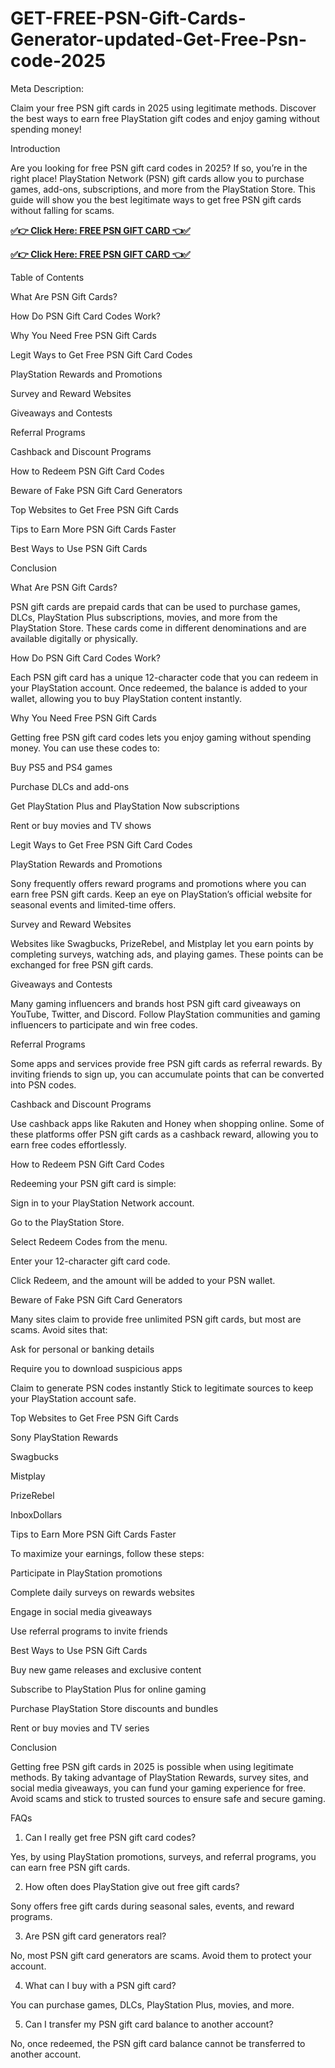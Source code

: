 # GET-FREE-PSN-Gift-Cards-Generator-updated-Get-Free-Psn-code-2025
Meta Description:

Claim your free PSN gift cards in 2025 using legitimate methods. Discover the best ways to earn free PlayStation gift codes and enjoy gaming without spending money!

Introduction

Are you looking for free PSN gift card codes in 2025? If so, you’re in the right place! PlayStation Network (PSN) gift cards allow you to purchase games, add-ons, subscriptions, and more from the PlayStation Store. This guide will show you the best legitimate ways to get free PSN gift cards without falling for scams.

**[✅👉 Click Here: FREE PSN GIFT CARD 👈✅](https://jahanhubspot.com/psn/)**

**[✅👉 Click Here: FREE PSN GIFT CARD 👈✅](https://jahanhubspot.com/psn/)**

Table of Contents

What Are PSN Gift Cards?

How Do PSN Gift Card Codes Work?

Why You Need Free PSN Gift Cards

Legit Ways to Get Free PSN Gift Card Codes

PlayStation Rewards and Promotions

Survey and Reward Websites

Giveaways and Contests

Referral Programs

Cashback and Discount Programs

How to Redeem PSN Gift Card Codes

Beware of Fake PSN Gift Card Generators

Top Websites to Get Free PSN Gift Cards

Tips to Earn More PSN Gift Cards Faster

Best Ways to Use PSN Gift Cards

Conclusion

What Are PSN Gift Cards?

PSN gift cards are prepaid cards that can be used to purchase games, DLCs, PlayStation Plus subscriptions, movies, and more from the PlayStation Store. These cards come in different denominations and are available digitally or physically.

How Do PSN Gift Card Codes Work?

Each PSN gift card has a unique 12-character code that you can redeem in your PlayStation account. Once redeemed, the balance is added to your wallet, allowing you to buy PlayStation content instantly.

Why You Need Free PSN Gift Cards

Getting free PSN gift card codes lets you enjoy gaming without spending money. You can use these codes to:

Buy PS5 and PS4 games

Purchase DLCs and add-ons

Get PlayStation Plus and PlayStation Now subscriptions

Rent or buy movies and TV shows

Legit Ways to Get Free PSN Gift Card Codes

PlayStation Rewards and Promotions

Sony frequently offers reward programs and promotions where you can earn free PSN gift cards. Keep an eye on PlayStation’s official website for seasonal events and limited-time offers.

Survey and Reward Websites

Websites like Swagbucks, PrizeRebel, and Mistplay let you earn points by completing surveys, watching ads, and playing games. These points can be exchanged for free PSN gift cards.

Giveaways and Contests

Many gaming influencers and brands host PSN gift card giveaways on YouTube, Twitter, and Discord. Follow PlayStation communities and gaming influencers to participate and win free codes.

Referral Programs

Some apps and services provide free PSN gift cards as referral rewards. By inviting friends to sign up, you can accumulate points that can be converted into PSN codes.

Cashback and Discount Programs

Use cashback apps like Rakuten and Honey when shopping online. Some of these platforms offer PSN gift cards as a cashback reward, allowing you to earn free codes effortlessly.

How to Redeem PSN Gift Card Codes

Redeeming your PSN gift card is simple:

Sign in to your PlayStation Network account.

Go to the PlayStation Store.

Select Redeem Codes from the menu.

Enter your 12-character gift card code.

Click Redeem, and the amount will be added to your PSN wallet.

Beware of Fake PSN Gift Card Generators

Many sites claim to provide free unlimited PSN gift cards, but most are scams. Avoid sites that:

Ask for personal or banking details

Require you to download suspicious apps

Claim to generate PSN codes instantly
Stick to legitimate sources to keep your PlayStation account safe.

Top Websites to Get Free PSN Gift Cards

Sony PlayStation Rewards

Swagbucks

Mistplay

PrizeRebel

InboxDollars

Tips to Earn More PSN Gift Cards Faster

To maximize your earnings, follow these steps:

Participate in PlayStation promotions

Complete daily surveys on rewards websites

Engage in social media giveaways

Use referral programs to invite friends

Best Ways to Use PSN Gift Cards

Buy new game releases and exclusive content

Subscribe to PlayStation Plus for online gaming

Purchase PlayStation Store discounts and bundles

Rent or buy movies and TV series

Conclusion

Getting free PSN gift cards in 2025 is possible when using legitimate methods. By taking advantage of PlayStation Rewards, survey sites, and social media giveaways, you can fund your gaming experience for free. Avoid scams and stick to trusted sources to ensure safe and secure gaming.

FAQs

1. Can I really get free PSN gift card codes?

Yes, by using PlayStation promotions, surveys, and referral programs, you can earn free PSN gift cards.

2. How often does PlayStation give out free gift cards?

Sony offers free gift cards during seasonal sales, events, and reward programs.

3. Are PSN gift card generators real?

No, most PSN gift card generators are scams. Avoid them to protect your account.

4. What can I buy with a PSN gift card?

You can purchase games, DLCs, PlayStation Plus, movies, and more.

5. Can I transfer my PSN gift card balance to another account?

No, once redeemed, the PSN gift card balance cannot be transferred to another account.
